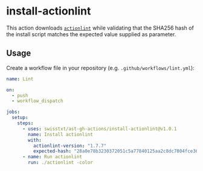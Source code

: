 # install-actionlint

This action downloads [`actionlint`](https://github.com/rhysd/actionlint) while validating that the SHA256 hash of the install script matches the expected value supplied as parameter.

## Usage

Create a workflow file in your repository (e.g. `.github/workflows/lint.yml`):

```yaml
name: Lint

on:
  - push
  - workflow_dispatch

jobs:
  setup:
    steps:
      - uses: swisstxt/ast-gh-actions/install-actionlint@v1.0.1
        name: Install actionlint
        with:
          actionlint-version: "1.7.7"
          expected-hash: "28a0e78b3230372051c5a77840125aa2c8dc7804fce3696ef29dd52001ec3a8f"
      - name: Run actionlint
        run: ./actionlint -color
```
